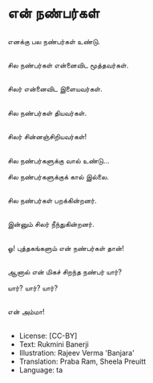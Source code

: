 # என் நண்பர்கள்

##
எனக்கு பல நண்பர்கள் உண்டு. 

##
சில நண்பர்கள் என்னைவிட மூத்தவர்கள்.

##
சிலர் என்னைவிட இளையவர்கள். 

##
சில நண்பர்கள் தியவர்கள். 

##
சிலர் சின்னஞ்சிறியவர்கள்! 

##
சில நண்பர்களுக்கு வால் உண்டு... 

சில நண்பர்களுக்குக் கால் இல்லை. 

##
சில நண்பர்கள் பறக்கின்றனர்.  

##
இன்னும் சிலர் நீந்துகின்றனர். 

##
ஓ! புத்தகங்களும் என் நண்பர்கள் தான்! 

##
ஆனால் என் மிகச் சிறந்த நண்பர் யார்? 

யார்? யார்? யார்? 

##
என் அம்மா! 

##
* License: [CC-BY]
* Text: Rukmini Banerji
* Illustration: Rajeev Verma 'Banjara'
* Translation: Praba Ram, Sheela Preuitt
* Language: ta
